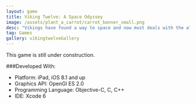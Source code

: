 ```yaml
---
layout: game
title: Viking Twelve: A Space Odyssey
image: /assets/plant_a_carrot/carrot_banner_small.png
desc: "Vikings have found a way to space and now must deals with the aliens in this turn-based strategy game."
tag: Games
gallery: vikingtwelveGallery
---
```

This game is still under construction.

###Developed With:
* Platform: iPad, iOS 8.1 and up
* Graphics API: OpenGl ES 2.0
* Programming Language: Objective-C, C, C++
* IDE: Xcode 6